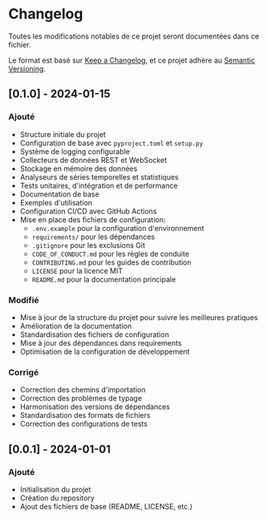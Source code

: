 # Changelog

Toutes les modifications notables de ce projet seront documentées dans ce fichier.

Le format est basé sur [Keep a Changelog](https://keepachangelog.com/fr/1.0.0/),
et ce projet adhère au [Semantic Versioning](https://semver.org/spec/v2.0.0.html).

## [0.1.0] - 2024-01-15

### Ajouté
- Structure initiale du projet
- Configuration de base avec `pyproject.toml` et `setup.py`
- Système de logging configurable
- Collecteurs de données REST et WebSocket
- Stockage en mémoire des données
- Analyseurs de séries temporelles et statistiques
- Tests unitaires, d'intégration et de performance
- Documentation de base
- Exemples d'utilisation
- Configuration CI/CD avec GitHub Actions
- Mise en place des fichiers de configuration:
  - `.env.example` pour la configuration d'environnement
  - `requirements/` pour les dépendances
  - `.gitignore` pour les exclusions Git
  - `CODE_OF_CONDUCT.md` pour les règles de conduite
  - `CONTRIBUTING.md` pour les guides de contribution
  - `LICENSE` pour la licence MIT
  - `README.md` pour la documentation principale

### Modifié
- Mise à jour de la structure du projet pour suivre les meilleures pratiques
- Amélioration de la documentation
- Standardisation des fichiers de configuration
- Mise à jour des dépendances dans requirements
- Optimisation de la configuration de développement

### Corrigé
- Correction des chemins d'importation
- Correction des problèmes de typage
- Harmonisation des versions de dépendances
- Standardisation des formats de fichiers
- Correction des configurations de tests

## [0.0.1] - 2024-01-01

### Ajouté
- Initialisation du projet
- Création du repository
- Ajout des fichiers de base (README, LICENSE, etc.) 
